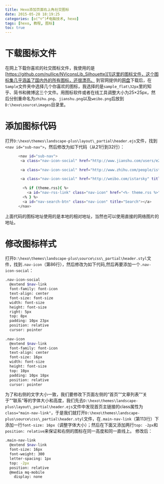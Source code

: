```yaml
---
title: Hexo添加页面右上角社交图标
date: 2015-05-28 18:19:25
categories: [o(^▽^)┛电脑技术, hexo]
tags: [hexo, 教程, 图标]
toc: true
---
```

# 下载图标文件
在网上下载你喜欢的社交图标文件，我使用的是[https://github.com/nullice/NViconsLib_Silhouette][1]这里的图标文件，这个图标集几乎涵盖了国内外的所有图标，还很漂亮。
到官网提供的[网盘][2]下载后，在`Sample`文件夹中选择几个你喜欢的图标，我选择的是`sample_flat\32px`里的知乎、简书和微博这三个文件。用图标软件或者在线工具调整大小为25×25px，然后分别重命名为`zhihu.png`、`jianshu.png`以及`weibo.png`后放到`D:\hexo\source\images`目录里。
# 添加图标代码
打开`D:\hexo\themes\landscape-plus\layout\_partial\header.ejs`文件，找到`<nav id="sub-nav">`，然后修改为如下代码（从21行到32行）：
``` bash
      <nav id="sub-nav">	   	  
       <a class="nav-icon-social" href="http://www.jianshu.com/users/e2bf41f8a517/latest_articles" title="简书" target="_blank"><img src="/images/jianshu.png"></a>
	   
	   <a class="nav-icon-social" href="http://www.zhihu.com/people/istarsky" title="知乎" target="_blank"><img src="/images/zhihu.png"></a>
	   
	   <a class="nav-icon-social" href="http://weibo.com/istarsky" title="微博" target="_blank"><img src="/images/weibo.png"></a>
	   
        <% if (theme.rss){ %>		
          <a id="nav-rss-link" class="nav-icon" href="<%- theme.rss %>" title="RSS Feed"></a>
        <% } %>
        <a id="nav-search-btn" class="nav-icon" title="Search"></a>	
      </nav>
```
上面代码的图标地址使用的是本地的相对地址，当然也可以使用直接的网络图片的地址。
<!--more-->
# 修改图标样式
打开`D:\hexo\themes\landscape-plus\source\css\_partial\header.styl`文件，找到`.nav-icon`（第86行），然后修改为如下代码,然后再要添加一个`.nav-icon-social`：
``` bash
.nav-icon-social
  @extend $nav-link
  font-family: font-icon
  text-align: center
  font-size: font-size
  width: font-size
  height: font-size
  right: 5px
  top: 8px
  padding: 10px 23px
  position: relative
  cursor: pointer
  
.nav-icon
  @extend $nav-link
  font-family: font-icon
  text-align: center
  font-size: 16px
  width: font-size
  height: font-size
  top: 10px
  padding: 10px 18px
  position: relative
  cursor: pointer
```
为了和右侧的文字大小一致，我们要修改下页面左侧的“首页”“文章列表”“关于”“联系”等的字体大小和高度，我们先去`D:\hexo\themes\landscape-plus\layout\_partial\header.ejs`文件中发现首页主链接的class属性为`class="main-nav-link"`，于是我们就打开`D:\hexo\themes\landscape-plus\source\css\_partial\header.styl`文件，在`.main-nav-link`（第113行）下添加一行`font-size: 16px`（调整字体大小）；然后在下面又添加两行`top: -2px`和`position: relative`来保证和右侧的图标在同一高度和同一直线上。
修改后：
``` bash
.main-nav-link
  @extend $nav-link
  font-size: 16px
  font-weight: 300
  letter-spacing: 1px
  top: -2px
  position: relative
  @media mq-mobile
    display: none
```



  [1]: https://github.com/nullice/NViconsLib_Silhouette
  [2]: http://pan.baidu.com/s/18jcWe